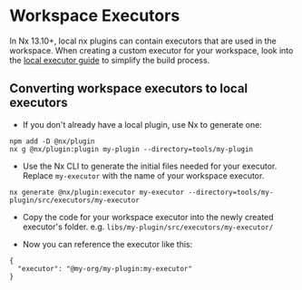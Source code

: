 # Workspace Executors

In Nx 13.10+, local nx plugins can contain executors that are used in the workspace. When creating a custom executor for your workspace, look into the [local executor guide](/extending-nx/recipes/local-executors) to simplify the build process.

## Converting workspace executors to local executors

- If you don't already have a local plugin, use Nx to generate one:

```shell
npm add -D @nx/plugin
nx g @nx/plugin:plugin my-plugin --directory=tools/my-plugin
```

- Use the Nx CLI to generate the initial files needed for your executor. Replace `my-executor` with the name of your workspace executor.

```shell
nx generate @nx/plugin:executor my-executor --directory=tools/my-plugin/src/executors/my-executor
```

- Copy the code for your workspace executor into the newly created executor's folder. e.g. `libs/my-plugin/src/executors/my-executor/`

- Now you can reference the executor like this:

```jsonc
{
  "executor": "@my-org/my-plugin:my-executor"
}
```
